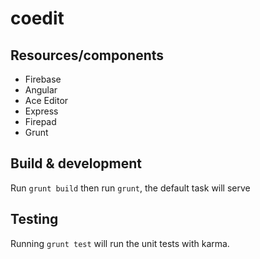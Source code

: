 # coedit## Resources/components* Firebase * Angular* Ace Editor* Express* Firepad* Grunt## Build & developmentRun `grunt build` then run `grunt`, the default task will serve## TestingRunning `grunt test` will run the unit tests with karma.